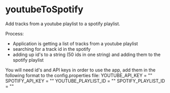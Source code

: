# youtubeToSpotify

Add tracks from a youtube playlist to a spotify playlist.

Process:
- Application is getting a list of tracks from a youtube playlist
- searching for a track id in the spotify
- adding up id's to a string (50 ids in one string) and adding them to the spotify playlist

You will need id's and API keys in order to use the app, add them in the following format to the config.properties file:
  YOUTUBE_API_KEY = ""
  SPOTIFY_API_KEY = ""
  YOUTUBE_PLAYLIST_ID = ""
  SPOTIFY_PLAYLIST_ID = ""
